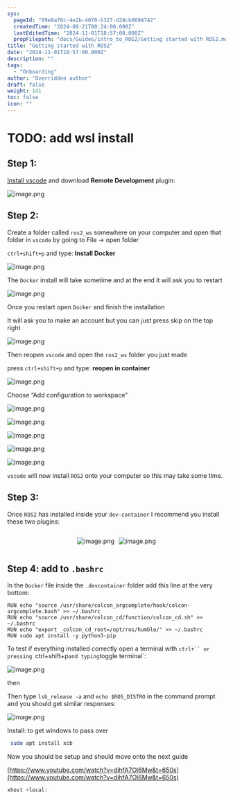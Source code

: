 ```yaml
---
sys:
  pageId: "89e0a78c-4e2b-4070-b327-d28cb0694742"
  createdTime: "2024-08-21T00:24:00.000Z"
  lastEditedTime: "2024-11-01T18:57:00.000Z"
  propFilepath: "docs/Guides/intro_to_ROS2/Getting started with ROS2.md"
title: "Getting started with ROS2"
date: "2024-11-01T18:57:00.000Z"
description: ""
tags:
  - "Onboarding"
author: "Overridden author"
draft: false
weight: 141
toc: false
icon: ""
---
```


# TODO: add wsl install

## Step 1:

[Install vscode](https://code.visualstudio.com/download) and download **Remote Development** plugin:

![image.png](https://prod-files-secure.s3.us-west-2.amazonaws.com/d518164a-d88e-44d1-a4ee-3adb3bd8bce0/efb52993-1881-4a40-b95e-6f020334f022/image.png?X-Amz-Algorithm=AWS4-HMAC-SHA256&X-Amz-Content-Sha256=UNSIGNED-PAYLOAD&X-Amz-Credential=ASIAZI2LB466T43EMPXU%2F20250330%2Fus-west-2%2Fs3%2Faws4_request&X-Amz-Date=20250330T032950Z&X-Amz-Expires=3600&X-Amz-Security-Token=IQoJb3JpZ2luX2VjEBsaCXVzLXdlc3QtMiJGMEQCIEDRrNbEe59temcqceyVny75cgeJCDd%2FB6wnbKqhMgM6AiBa%2BE9jHn1nFp4YBqYc13iq7et3GKrnDoItWUEp67gp1yqIBAiE%2F%2F%2F%2F%2F%2F%2F%2F%2F%2F8BEAAaDDYzNzQyMzE4MzgwNSIMea7J%2BZVXnMZHCz%2BbKtwDGD85P%2FACu7Wz11prj4rn3QsRlykLEWYs7SUVggPEdnPfc06kxYiRokBOVxdhpvlaS35zogjJkIYBS5uCao1%2F%2F17lWnASs010zg4DamCDLO%2BaOvwmtFpjw9b2O2G%2BwsNsSeaJAH0iBWSioopC1PiNlVX21Im9ruCWviptx090e9KcClZrjgd3CIYfqo7Iav1hYCMt20xiYFhKqRvfEWjead9qBSkZ4ZKDaeUOtlaE9K1n5GuXJt%2BTMWm7KtEL3c2ZWGUdTRQ6FOPbx9gH6Qy2smcpjYaJiX%2FadfuEm80q1vdPQ7fjLt5R4X0UG4J6xuOkGbSvHDpfi9oUg5%2BLmWT57Uz1Ww%2BpQChDEA5786fAs9ZnnZCnHk34mFlt%2FSihP1YFg5%2BaQCeru4GehO4uJh4RYnlW%2FQUjob6Mh2TO%2BvjdzIyZxy8j%2BNKQfybyTbuLZFkV4s77mprI2ZsHxSieV18ZalLRUBHoyvlgsPKZrfYDzXTuq%2FsjmyXroJuBEtR5d3VGoDPrzDRtM87MiZ8zuJ2oeRdPUJCbJ%2FMGnmXBq2l21jrEZOzcjAtxP5knPMD%2B6arxSIc4diDUnFCq%2BN4EpBiiNfnUiFSIOE%2FE04giCkxhkSIBb4ZormbKhDNSWDcwleqivwY6pgFfwA7CUNJ6wLz80L1RAtXTZn4K4Tv9SB0Yaa4mC%2F%2F%2Fv4yWUDHRDW5Js6sRpCo3FPUhQyw%2F0idJiIIWgMtxwj1bjcsxFzon79qG7m3Mc8Y%2FcJt7WUP4WLlZGlyvzXeKTTgJ1G3RgMCQWCn9Ic2FweXrFTAs1KIqAwBohuLTB5Ok6JeCL6sH9MsLg6CFrSDkpKaDjJfgxqykSdXrICXMuh5%2FgZk20o19&X-Amz-Signature=3a3e779877f5eacbd49cb5f5628ad2876f89bfce9f9d76a012a6478ee3866bc2&X-Amz-SignedHeaders=host&x-id=GetObject)

## Step 2:

Create a folder called `ros2_ws` somewhere on your computer and open that folder in `vscode` by going to File → open folder 

`ctrl+shift+p` and type: **Install Docker**

![image.png](https://prod-files-secure.s3.us-west-2.amazonaws.com/d518164a-d88e-44d1-a4ee-3adb3bd8bce0/2269dc0e-1cd5-47ff-bceb-c04ad9b2eab0/image.png?X-Amz-Algorithm=AWS4-HMAC-SHA256&X-Amz-Content-Sha256=UNSIGNED-PAYLOAD&X-Amz-Credential=ASIAZI2LB466T43EMPXU%2F20250330%2Fus-west-2%2Fs3%2Faws4_request&X-Amz-Date=20250330T032949Z&X-Amz-Expires=3600&X-Amz-Security-Token=IQoJb3JpZ2luX2VjEBsaCXVzLXdlc3QtMiJGMEQCIEDRrNbEe59temcqceyVny75cgeJCDd%2FB6wnbKqhMgM6AiBa%2BE9jHn1nFp4YBqYc13iq7et3GKrnDoItWUEp67gp1yqIBAiE%2F%2F%2F%2F%2F%2F%2F%2F%2F%2F8BEAAaDDYzNzQyMzE4MzgwNSIMea7J%2BZVXnMZHCz%2BbKtwDGD85P%2FACu7Wz11prj4rn3QsRlykLEWYs7SUVggPEdnPfc06kxYiRokBOVxdhpvlaS35zogjJkIYBS5uCao1%2F%2F17lWnASs010zg4DamCDLO%2BaOvwmtFpjw9b2O2G%2BwsNsSeaJAH0iBWSioopC1PiNlVX21Im9ruCWviptx090e9KcClZrjgd3CIYfqo7Iav1hYCMt20xiYFhKqRvfEWjead9qBSkZ4ZKDaeUOtlaE9K1n5GuXJt%2BTMWm7KtEL3c2ZWGUdTRQ6FOPbx9gH6Qy2smcpjYaJiX%2FadfuEm80q1vdPQ7fjLt5R4X0UG4J6xuOkGbSvHDpfi9oUg5%2BLmWT57Uz1Ww%2BpQChDEA5786fAs9ZnnZCnHk34mFlt%2FSihP1YFg5%2BaQCeru4GehO4uJh4RYnlW%2FQUjob6Mh2TO%2BvjdzIyZxy8j%2BNKQfybyTbuLZFkV4s77mprI2ZsHxSieV18ZalLRUBHoyvlgsPKZrfYDzXTuq%2FsjmyXroJuBEtR5d3VGoDPrzDRtM87MiZ8zuJ2oeRdPUJCbJ%2FMGnmXBq2l21jrEZOzcjAtxP5knPMD%2B6arxSIc4diDUnFCq%2BN4EpBiiNfnUiFSIOE%2FE04giCkxhkSIBb4ZormbKhDNSWDcwleqivwY6pgFfwA7CUNJ6wLz80L1RAtXTZn4K4Tv9SB0Yaa4mC%2F%2F%2Fv4yWUDHRDW5Js6sRpCo3FPUhQyw%2F0idJiIIWgMtxwj1bjcsxFzon79qG7m3Mc8Y%2FcJt7WUP4WLlZGlyvzXeKTTgJ1G3RgMCQWCn9Ic2FweXrFTAs1KIqAwBohuLTB5Ok6JeCL6sH9MsLg6CFrSDkpKaDjJfgxqykSdXrICXMuh5%2FgZk20o19&X-Amz-Signature=670e844f2a421cc56ccbec1e2cdd949b6702e732d1d477f7a72cdd94e40ee3a9&X-Amz-SignedHeaders=host&x-id=GetObject)

The `Docker` install will take sometime and at the end it will ask you to restart

![image.png](https://prod-files-secure.s3.us-west-2.amazonaws.com/d518164a-d88e-44d1-a4ee-3adb3bd8bce0/ed233f78-be33-4b1f-b89c-9c346c0e961e/image.png?X-Amz-Algorithm=AWS4-HMAC-SHA256&X-Amz-Content-Sha256=UNSIGNED-PAYLOAD&X-Amz-Credential=ASIAZI2LB466T43EMPXU%2F20250330%2Fus-west-2%2Fs3%2Faws4_request&X-Amz-Date=20250330T032949Z&X-Amz-Expires=3600&X-Amz-Security-Token=IQoJb3JpZ2luX2VjEBsaCXVzLXdlc3QtMiJGMEQCIEDRrNbEe59temcqceyVny75cgeJCDd%2FB6wnbKqhMgM6AiBa%2BE9jHn1nFp4YBqYc13iq7et3GKrnDoItWUEp67gp1yqIBAiE%2F%2F%2F%2F%2F%2F%2F%2F%2F%2F8BEAAaDDYzNzQyMzE4MzgwNSIMea7J%2BZVXnMZHCz%2BbKtwDGD85P%2FACu7Wz11prj4rn3QsRlykLEWYs7SUVggPEdnPfc06kxYiRokBOVxdhpvlaS35zogjJkIYBS5uCao1%2F%2F17lWnASs010zg4DamCDLO%2BaOvwmtFpjw9b2O2G%2BwsNsSeaJAH0iBWSioopC1PiNlVX21Im9ruCWviptx090e9KcClZrjgd3CIYfqo7Iav1hYCMt20xiYFhKqRvfEWjead9qBSkZ4ZKDaeUOtlaE9K1n5GuXJt%2BTMWm7KtEL3c2ZWGUdTRQ6FOPbx9gH6Qy2smcpjYaJiX%2FadfuEm80q1vdPQ7fjLt5R4X0UG4J6xuOkGbSvHDpfi9oUg5%2BLmWT57Uz1Ww%2BpQChDEA5786fAs9ZnnZCnHk34mFlt%2FSihP1YFg5%2BaQCeru4GehO4uJh4RYnlW%2FQUjob6Mh2TO%2BvjdzIyZxy8j%2BNKQfybyTbuLZFkV4s77mprI2ZsHxSieV18ZalLRUBHoyvlgsPKZrfYDzXTuq%2FsjmyXroJuBEtR5d3VGoDPrzDRtM87MiZ8zuJ2oeRdPUJCbJ%2FMGnmXBq2l21jrEZOzcjAtxP5knPMD%2B6arxSIc4diDUnFCq%2BN4EpBiiNfnUiFSIOE%2FE04giCkxhkSIBb4ZormbKhDNSWDcwleqivwY6pgFfwA7CUNJ6wLz80L1RAtXTZn4K4Tv9SB0Yaa4mC%2F%2F%2Fv4yWUDHRDW5Js6sRpCo3FPUhQyw%2F0idJiIIWgMtxwj1bjcsxFzon79qG7m3Mc8Y%2FcJt7WUP4WLlZGlyvzXeKTTgJ1G3RgMCQWCn9Ic2FweXrFTAs1KIqAwBohuLTB5Ok6JeCL6sH9MsLg6CFrSDkpKaDjJfgxqykSdXrICXMuh5%2FgZk20o19&X-Amz-Signature=9f3e07549cd9b72d656d1a406fe9073512f3405681e2e5a8646b5cba58358d10&X-Amz-SignedHeaders=host&x-id=GetObject)

Once you restart open `Docker` and finish the installation

It will ask you to make an account but you can just press skip on the top right

![image.png](https://prod-files-secure.s3.us-west-2.amazonaws.com/d518164a-d88e-44d1-a4ee-3adb3bd8bce0/21010ad9-1659-4fd9-9f59-9932a09b2a3d/image.png?X-Amz-Algorithm=AWS4-HMAC-SHA256&X-Amz-Content-Sha256=UNSIGNED-PAYLOAD&X-Amz-Credential=ASIAZI2LB466T43EMPXU%2F20250330%2Fus-west-2%2Fs3%2Faws4_request&X-Amz-Date=20250330T032949Z&X-Amz-Expires=3600&X-Amz-Security-Token=IQoJb3JpZ2luX2VjEBsaCXVzLXdlc3QtMiJGMEQCIEDRrNbEe59temcqceyVny75cgeJCDd%2FB6wnbKqhMgM6AiBa%2BE9jHn1nFp4YBqYc13iq7et3GKrnDoItWUEp67gp1yqIBAiE%2F%2F%2F%2F%2F%2F%2F%2F%2F%2F8BEAAaDDYzNzQyMzE4MzgwNSIMea7J%2BZVXnMZHCz%2BbKtwDGD85P%2FACu7Wz11prj4rn3QsRlykLEWYs7SUVggPEdnPfc06kxYiRokBOVxdhpvlaS35zogjJkIYBS5uCao1%2F%2F17lWnASs010zg4DamCDLO%2BaOvwmtFpjw9b2O2G%2BwsNsSeaJAH0iBWSioopC1PiNlVX21Im9ruCWviptx090e9KcClZrjgd3CIYfqo7Iav1hYCMt20xiYFhKqRvfEWjead9qBSkZ4ZKDaeUOtlaE9K1n5GuXJt%2BTMWm7KtEL3c2ZWGUdTRQ6FOPbx9gH6Qy2smcpjYaJiX%2FadfuEm80q1vdPQ7fjLt5R4X0UG4J6xuOkGbSvHDpfi9oUg5%2BLmWT57Uz1Ww%2BpQChDEA5786fAs9ZnnZCnHk34mFlt%2FSihP1YFg5%2BaQCeru4GehO4uJh4RYnlW%2FQUjob6Mh2TO%2BvjdzIyZxy8j%2BNKQfybyTbuLZFkV4s77mprI2ZsHxSieV18ZalLRUBHoyvlgsPKZrfYDzXTuq%2FsjmyXroJuBEtR5d3VGoDPrzDRtM87MiZ8zuJ2oeRdPUJCbJ%2FMGnmXBq2l21jrEZOzcjAtxP5knPMD%2B6arxSIc4diDUnFCq%2BN4EpBiiNfnUiFSIOE%2FE04giCkxhkSIBb4ZormbKhDNSWDcwleqivwY6pgFfwA7CUNJ6wLz80L1RAtXTZn4K4Tv9SB0Yaa4mC%2F%2F%2Fv4yWUDHRDW5Js6sRpCo3FPUhQyw%2F0idJiIIWgMtxwj1bjcsxFzon79qG7m3Mc8Y%2FcJt7WUP4WLlZGlyvzXeKTTgJ1G3RgMCQWCn9Ic2FweXrFTAs1KIqAwBohuLTB5Ok6JeCL6sH9MsLg6CFrSDkpKaDjJfgxqykSdXrICXMuh5%2FgZk20o19&X-Amz-Signature=ff16327fd3ad840d00801bde7982a24ef9ac4b137fea493b6f2daf4ab7767765&X-Amz-SignedHeaders=host&x-id=GetObject)

Then reopen `vscode` and open the `ros2_ws` folder you just made

press `ctrl+shift+p` and type: **reopen in container**

![image.png](https://prod-files-secure.s3.us-west-2.amazonaws.com/d518164a-d88e-44d1-a4ee-3adb3bd8bce0/4e93b8c2-41ad-488c-8095-c74205196118/image.png?X-Amz-Algorithm=AWS4-HMAC-SHA256&X-Amz-Content-Sha256=UNSIGNED-PAYLOAD&X-Amz-Credential=ASIAZI2LB466T43EMPXU%2F20250330%2Fus-west-2%2Fs3%2Faws4_request&X-Amz-Date=20250330T032949Z&X-Amz-Expires=3600&X-Amz-Security-Token=IQoJb3JpZ2luX2VjEBsaCXVzLXdlc3QtMiJGMEQCIEDRrNbEe59temcqceyVny75cgeJCDd%2FB6wnbKqhMgM6AiBa%2BE9jHn1nFp4YBqYc13iq7et3GKrnDoItWUEp67gp1yqIBAiE%2F%2F%2F%2F%2F%2F%2F%2F%2F%2F8BEAAaDDYzNzQyMzE4MzgwNSIMea7J%2BZVXnMZHCz%2BbKtwDGD85P%2FACu7Wz11prj4rn3QsRlykLEWYs7SUVggPEdnPfc06kxYiRokBOVxdhpvlaS35zogjJkIYBS5uCao1%2F%2F17lWnASs010zg4DamCDLO%2BaOvwmtFpjw9b2O2G%2BwsNsSeaJAH0iBWSioopC1PiNlVX21Im9ruCWviptx090e9KcClZrjgd3CIYfqo7Iav1hYCMt20xiYFhKqRvfEWjead9qBSkZ4ZKDaeUOtlaE9K1n5GuXJt%2BTMWm7KtEL3c2ZWGUdTRQ6FOPbx9gH6Qy2smcpjYaJiX%2FadfuEm80q1vdPQ7fjLt5R4X0UG4J6xuOkGbSvHDpfi9oUg5%2BLmWT57Uz1Ww%2BpQChDEA5786fAs9ZnnZCnHk34mFlt%2FSihP1YFg5%2BaQCeru4GehO4uJh4RYnlW%2FQUjob6Mh2TO%2BvjdzIyZxy8j%2BNKQfybyTbuLZFkV4s77mprI2ZsHxSieV18ZalLRUBHoyvlgsPKZrfYDzXTuq%2FsjmyXroJuBEtR5d3VGoDPrzDRtM87MiZ8zuJ2oeRdPUJCbJ%2FMGnmXBq2l21jrEZOzcjAtxP5knPMD%2B6arxSIc4diDUnFCq%2BN4EpBiiNfnUiFSIOE%2FE04giCkxhkSIBb4ZormbKhDNSWDcwleqivwY6pgFfwA7CUNJ6wLz80L1RAtXTZn4K4Tv9SB0Yaa4mC%2F%2F%2Fv4yWUDHRDW5Js6sRpCo3FPUhQyw%2F0idJiIIWgMtxwj1bjcsxFzon79qG7m3Mc8Y%2FcJt7WUP4WLlZGlyvzXeKTTgJ1G3RgMCQWCn9Ic2FweXrFTAs1KIqAwBohuLTB5Ok6JeCL6sH9MsLg6CFrSDkpKaDjJfgxqykSdXrICXMuh5%2FgZk20o19&X-Amz-Signature=3dd34e7d520e8c6323894fdb3120b6e4ab42c74ce24c9e419ac59000d7959d58&X-Amz-SignedHeaders=host&x-id=GetObject)

Choose “Add configuration to workspace”

![image.png](https://prod-files-secure.s3.us-west-2.amazonaws.com/d518164a-d88e-44d1-a4ee-3adb3bd8bce0/9560b282-5060-4989-ba37-97e7b2c22476/image.png?X-Amz-Algorithm=AWS4-HMAC-SHA256&X-Amz-Content-Sha256=UNSIGNED-PAYLOAD&X-Amz-Credential=ASIAZI2LB466T43EMPXU%2F20250330%2Fus-west-2%2Fs3%2Faws4_request&X-Amz-Date=20250330T032949Z&X-Amz-Expires=3600&X-Amz-Security-Token=IQoJb3JpZ2luX2VjEBsaCXVzLXdlc3QtMiJGMEQCIEDRrNbEe59temcqceyVny75cgeJCDd%2FB6wnbKqhMgM6AiBa%2BE9jHn1nFp4YBqYc13iq7et3GKrnDoItWUEp67gp1yqIBAiE%2F%2F%2F%2F%2F%2F%2F%2F%2F%2F8BEAAaDDYzNzQyMzE4MzgwNSIMea7J%2BZVXnMZHCz%2BbKtwDGD85P%2FACu7Wz11prj4rn3QsRlykLEWYs7SUVggPEdnPfc06kxYiRokBOVxdhpvlaS35zogjJkIYBS5uCao1%2F%2F17lWnASs010zg4DamCDLO%2BaOvwmtFpjw9b2O2G%2BwsNsSeaJAH0iBWSioopC1PiNlVX21Im9ruCWviptx090e9KcClZrjgd3CIYfqo7Iav1hYCMt20xiYFhKqRvfEWjead9qBSkZ4ZKDaeUOtlaE9K1n5GuXJt%2BTMWm7KtEL3c2ZWGUdTRQ6FOPbx9gH6Qy2smcpjYaJiX%2FadfuEm80q1vdPQ7fjLt5R4X0UG4J6xuOkGbSvHDpfi9oUg5%2BLmWT57Uz1Ww%2BpQChDEA5786fAs9ZnnZCnHk34mFlt%2FSihP1YFg5%2BaQCeru4GehO4uJh4RYnlW%2FQUjob6Mh2TO%2BvjdzIyZxy8j%2BNKQfybyTbuLZFkV4s77mprI2ZsHxSieV18ZalLRUBHoyvlgsPKZrfYDzXTuq%2FsjmyXroJuBEtR5d3VGoDPrzDRtM87MiZ8zuJ2oeRdPUJCbJ%2FMGnmXBq2l21jrEZOzcjAtxP5knPMD%2B6arxSIc4diDUnFCq%2BN4EpBiiNfnUiFSIOE%2FE04giCkxhkSIBb4ZormbKhDNSWDcwleqivwY6pgFfwA7CUNJ6wLz80L1RAtXTZn4K4Tv9SB0Yaa4mC%2F%2F%2Fv4yWUDHRDW5Js6sRpCo3FPUhQyw%2F0idJiIIWgMtxwj1bjcsxFzon79qG7m3Mc8Y%2FcJt7WUP4WLlZGlyvzXeKTTgJ1G3RgMCQWCn9Ic2FweXrFTAs1KIqAwBohuLTB5Ok6JeCL6sH9MsLg6CFrSDkpKaDjJfgxqykSdXrICXMuh5%2FgZk20o19&X-Amz-Signature=33b2ef298a9082350882ff780a22589862abc9f2b9a8e4f782a5762626c0344f&X-Amz-SignedHeaders=host&x-id=GetObject)

![image.png](https://prod-files-secure.s3.us-west-2.amazonaws.com/d518164a-d88e-44d1-a4ee-3adb3bd8bce0/2ee63f81-886b-48e8-a553-dc6e5eac99e4/image.png?X-Amz-Algorithm=AWS4-HMAC-SHA256&X-Amz-Content-Sha256=UNSIGNED-PAYLOAD&X-Amz-Credential=ASIAZI2LB466T43EMPXU%2F20250330%2Fus-west-2%2Fs3%2Faws4_request&X-Amz-Date=20250330T032950Z&X-Amz-Expires=3600&X-Amz-Security-Token=IQoJb3JpZ2luX2VjEBsaCXVzLXdlc3QtMiJGMEQCIEDRrNbEe59temcqceyVny75cgeJCDd%2FB6wnbKqhMgM6AiBa%2BE9jHn1nFp4YBqYc13iq7et3GKrnDoItWUEp67gp1yqIBAiE%2F%2F%2F%2F%2F%2F%2F%2F%2F%2F8BEAAaDDYzNzQyMzE4MzgwNSIMea7J%2BZVXnMZHCz%2BbKtwDGD85P%2FACu7Wz11prj4rn3QsRlykLEWYs7SUVggPEdnPfc06kxYiRokBOVxdhpvlaS35zogjJkIYBS5uCao1%2F%2F17lWnASs010zg4DamCDLO%2BaOvwmtFpjw9b2O2G%2BwsNsSeaJAH0iBWSioopC1PiNlVX21Im9ruCWviptx090e9KcClZrjgd3CIYfqo7Iav1hYCMt20xiYFhKqRvfEWjead9qBSkZ4ZKDaeUOtlaE9K1n5GuXJt%2BTMWm7KtEL3c2ZWGUdTRQ6FOPbx9gH6Qy2smcpjYaJiX%2FadfuEm80q1vdPQ7fjLt5R4X0UG4J6xuOkGbSvHDpfi9oUg5%2BLmWT57Uz1Ww%2BpQChDEA5786fAs9ZnnZCnHk34mFlt%2FSihP1YFg5%2BaQCeru4GehO4uJh4RYnlW%2FQUjob6Mh2TO%2BvjdzIyZxy8j%2BNKQfybyTbuLZFkV4s77mprI2ZsHxSieV18ZalLRUBHoyvlgsPKZrfYDzXTuq%2FsjmyXroJuBEtR5d3VGoDPrzDRtM87MiZ8zuJ2oeRdPUJCbJ%2FMGnmXBq2l21jrEZOzcjAtxP5knPMD%2B6arxSIc4diDUnFCq%2BN4EpBiiNfnUiFSIOE%2FE04giCkxhkSIBb4ZormbKhDNSWDcwleqivwY6pgFfwA7CUNJ6wLz80L1RAtXTZn4K4Tv9SB0Yaa4mC%2F%2F%2Fv4yWUDHRDW5Js6sRpCo3FPUhQyw%2F0idJiIIWgMtxwj1bjcsxFzon79qG7m3Mc8Y%2FcJt7WUP4WLlZGlyvzXeKTTgJ1G3RgMCQWCn9Ic2FweXrFTAs1KIqAwBohuLTB5Ok6JeCL6sH9MsLg6CFrSDkpKaDjJfgxqykSdXrICXMuh5%2FgZk20o19&X-Amz-Signature=5170f2afec2d050f69cda9a2df8117a6adcb736e770dbf7ffb1ecf1548a2722e&X-Amz-SignedHeaders=host&x-id=GetObject)

![image.png](https://prod-files-secure.s3.us-west-2.amazonaws.com/d518164a-d88e-44d1-a4ee-3adb3bd8bce0/ae1580b2-b048-407e-aed9-b584224a7a04/image.png?X-Amz-Algorithm=AWS4-HMAC-SHA256&X-Amz-Content-Sha256=UNSIGNED-PAYLOAD&X-Amz-Credential=ASIAZI2LB466T43EMPXU%2F20250330%2Fus-west-2%2Fs3%2Faws4_request&X-Amz-Date=20250330T032949Z&X-Amz-Expires=3600&X-Amz-Security-Token=IQoJb3JpZ2luX2VjEBsaCXVzLXdlc3QtMiJGMEQCIEDRrNbEe59temcqceyVny75cgeJCDd%2FB6wnbKqhMgM6AiBa%2BE9jHn1nFp4YBqYc13iq7et3GKrnDoItWUEp67gp1yqIBAiE%2F%2F%2F%2F%2F%2F%2F%2F%2F%2F8BEAAaDDYzNzQyMzE4MzgwNSIMea7J%2BZVXnMZHCz%2BbKtwDGD85P%2FACu7Wz11prj4rn3QsRlykLEWYs7SUVggPEdnPfc06kxYiRokBOVxdhpvlaS35zogjJkIYBS5uCao1%2F%2F17lWnASs010zg4DamCDLO%2BaOvwmtFpjw9b2O2G%2BwsNsSeaJAH0iBWSioopC1PiNlVX21Im9ruCWviptx090e9KcClZrjgd3CIYfqo7Iav1hYCMt20xiYFhKqRvfEWjead9qBSkZ4ZKDaeUOtlaE9K1n5GuXJt%2BTMWm7KtEL3c2ZWGUdTRQ6FOPbx9gH6Qy2smcpjYaJiX%2FadfuEm80q1vdPQ7fjLt5R4X0UG4J6xuOkGbSvHDpfi9oUg5%2BLmWT57Uz1Ww%2BpQChDEA5786fAs9ZnnZCnHk34mFlt%2FSihP1YFg5%2BaQCeru4GehO4uJh4RYnlW%2FQUjob6Mh2TO%2BvjdzIyZxy8j%2BNKQfybyTbuLZFkV4s77mprI2ZsHxSieV18ZalLRUBHoyvlgsPKZrfYDzXTuq%2FsjmyXroJuBEtR5d3VGoDPrzDRtM87MiZ8zuJ2oeRdPUJCbJ%2FMGnmXBq2l21jrEZOzcjAtxP5knPMD%2B6arxSIc4diDUnFCq%2BN4EpBiiNfnUiFSIOE%2FE04giCkxhkSIBb4ZormbKhDNSWDcwleqivwY6pgFfwA7CUNJ6wLz80L1RAtXTZn4K4Tv9SB0Yaa4mC%2F%2F%2Fv4yWUDHRDW5Js6sRpCo3FPUhQyw%2F0idJiIIWgMtxwj1bjcsxFzon79qG7m3Mc8Y%2FcJt7WUP4WLlZGlyvzXeKTTgJ1G3RgMCQWCn9Ic2FweXrFTAs1KIqAwBohuLTB5Ok6JeCL6sH9MsLg6CFrSDkpKaDjJfgxqykSdXrICXMuh5%2FgZk20o19&X-Amz-Signature=741b4e6486f10a827277d09b2a841bc770d3436379e3ca1927cdc512d0564078&X-Amz-SignedHeaders=host&x-id=GetObject)

![image.png](https://prod-files-secure.s3.us-west-2.amazonaws.com/d518164a-d88e-44d1-a4ee-3adb3bd8bce0/53255b28-f75e-430f-b9e3-c0ac8577e42b/image.png?X-Amz-Algorithm=AWS4-HMAC-SHA256&X-Amz-Content-Sha256=UNSIGNED-PAYLOAD&X-Amz-Credential=ASIAZI2LB466T43EMPXU%2F20250330%2Fus-west-2%2Fs3%2Faws4_request&X-Amz-Date=20250330T032949Z&X-Amz-Expires=3600&X-Amz-Security-Token=IQoJb3JpZ2luX2VjEBsaCXVzLXdlc3QtMiJGMEQCIEDRrNbEe59temcqceyVny75cgeJCDd%2FB6wnbKqhMgM6AiBa%2BE9jHn1nFp4YBqYc13iq7et3GKrnDoItWUEp67gp1yqIBAiE%2F%2F%2F%2F%2F%2F%2F%2F%2F%2F8BEAAaDDYzNzQyMzE4MzgwNSIMea7J%2BZVXnMZHCz%2BbKtwDGD85P%2FACu7Wz11prj4rn3QsRlykLEWYs7SUVggPEdnPfc06kxYiRokBOVxdhpvlaS35zogjJkIYBS5uCao1%2F%2F17lWnASs010zg4DamCDLO%2BaOvwmtFpjw9b2O2G%2BwsNsSeaJAH0iBWSioopC1PiNlVX21Im9ruCWviptx090e9KcClZrjgd3CIYfqo7Iav1hYCMt20xiYFhKqRvfEWjead9qBSkZ4ZKDaeUOtlaE9K1n5GuXJt%2BTMWm7KtEL3c2ZWGUdTRQ6FOPbx9gH6Qy2smcpjYaJiX%2FadfuEm80q1vdPQ7fjLt5R4X0UG4J6xuOkGbSvHDpfi9oUg5%2BLmWT57Uz1Ww%2BpQChDEA5786fAs9ZnnZCnHk34mFlt%2FSihP1YFg5%2BaQCeru4GehO4uJh4RYnlW%2FQUjob6Mh2TO%2BvjdzIyZxy8j%2BNKQfybyTbuLZFkV4s77mprI2ZsHxSieV18ZalLRUBHoyvlgsPKZrfYDzXTuq%2FsjmyXroJuBEtR5d3VGoDPrzDRtM87MiZ8zuJ2oeRdPUJCbJ%2FMGnmXBq2l21jrEZOzcjAtxP5knPMD%2B6arxSIc4diDUnFCq%2BN4EpBiiNfnUiFSIOE%2FE04giCkxhkSIBb4ZormbKhDNSWDcwleqivwY6pgFfwA7CUNJ6wLz80L1RAtXTZn4K4Tv9SB0Yaa4mC%2F%2F%2Fv4yWUDHRDW5Js6sRpCo3FPUhQyw%2F0idJiIIWgMtxwj1bjcsxFzon79qG7m3Mc8Y%2FcJt7WUP4WLlZGlyvzXeKTTgJ1G3RgMCQWCn9Ic2FweXrFTAs1KIqAwBohuLTB5Ok6JeCL6sH9MsLg6CFrSDkpKaDjJfgxqykSdXrICXMuh5%2FgZk20o19&X-Amz-Signature=8b0775beb93401dc81c780f6b34d4c8995c2aa75cf3f4a9888743d126aaa5e27&X-Amz-SignedHeaders=host&x-id=GetObject)

![image.png](https://prod-files-secure.s3.us-west-2.amazonaws.com/d518164a-d88e-44d1-a4ee-3adb3bd8bce0/7c562767-5af9-4ffb-97d1-327bcdf4ee00/image.png?X-Amz-Algorithm=AWS4-HMAC-SHA256&X-Amz-Content-Sha256=UNSIGNED-PAYLOAD&X-Amz-Credential=ASIAZI2LB466T43EMPXU%2F20250330%2Fus-west-2%2Fs3%2Faws4_request&X-Amz-Date=20250330T032949Z&X-Amz-Expires=3600&X-Amz-Security-Token=IQoJb3JpZ2luX2VjEBsaCXVzLXdlc3QtMiJGMEQCIEDRrNbEe59temcqceyVny75cgeJCDd%2FB6wnbKqhMgM6AiBa%2BE9jHn1nFp4YBqYc13iq7et3GKrnDoItWUEp67gp1yqIBAiE%2F%2F%2F%2F%2F%2F%2F%2F%2F%2F8BEAAaDDYzNzQyMzE4MzgwNSIMea7J%2BZVXnMZHCz%2BbKtwDGD85P%2FACu7Wz11prj4rn3QsRlykLEWYs7SUVggPEdnPfc06kxYiRokBOVxdhpvlaS35zogjJkIYBS5uCao1%2F%2F17lWnASs010zg4DamCDLO%2BaOvwmtFpjw9b2O2G%2BwsNsSeaJAH0iBWSioopC1PiNlVX21Im9ruCWviptx090e9KcClZrjgd3CIYfqo7Iav1hYCMt20xiYFhKqRvfEWjead9qBSkZ4ZKDaeUOtlaE9K1n5GuXJt%2BTMWm7KtEL3c2ZWGUdTRQ6FOPbx9gH6Qy2smcpjYaJiX%2FadfuEm80q1vdPQ7fjLt5R4X0UG4J6xuOkGbSvHDpfi9oUg5%2BLmWT57Uz1Ww%2BpQChDEA5786fAs9ZnnZCnHk34mFlt%2FSihP1YFg5%2BaQCeru4GehO4uJh4RYnlW%2FQUjob6Mh2TO%2BvjdzIyZxy8j%2BNKQfybyTbuLZFkV4s77mprI2ZsHxSieV18ZalLRUBHoyvlgsPKZrfYDzXTuq%2FsjmyXroJuBEtR5d3VGoDPrzDRtM87MiZ8zuJ2oeRdPUJCbJ%2FMGnmXBq2l21jrEZOzcjAtxP5knPMD%2B6arxSIc4diDUnFCq%2BN4EpBiiNfnUiFSIOE%2FE04giCkxhkSIBb4ZormbKhDNSWDcwleqivwY6pgFfwA7CUNJ6wLz80L1RAtXTZn4K4Tv9SB0Yaa4mC%2F%2F%2Fv4yWUDHRDW5Js6sRpCo3FPUhQyw%2F0idJiIIWgMtxwj1bjcsxFzon79qG7m3Mc8Y%2FcJt7WUP4WLlZGlyvzXeKTTgJ1G3RgMCQWCn9Ic2FweXrFTAs1KIqAwBohuLTB5Ok6JeCL6sH9MsLg6CFrSDkpKaDjJfgxqykSdXrICXMuh5%2FgZk20o19&X-Amz-Signature=bc716d1498efa2d43eb58b72cb1a74263e24b4479c21680ed516e4b4ae862045&X-Amz-SignedHeaders=host&x-id=GetObject)

`vscode` will now install `ROS2` onto your computer so this may take some time.

## Step 3:

Once `ROS2` has installed inside your `dev-container` I recommend you install these two plugins:

<div style="display: flex;flex-direction: row; column-gap:10px; max-width: 630px;justify-content: center;">
<div>

![image.png](https://prod-files-secure.s3.us-west-2.amazonaws.com/d518164a-d88e-44d1-a4ee-3adb3bd8bce0/3fc3d550-5a54-4ba1-ba6b-faa01cdb7369/image.png?X-Amz-Algorithm=AWS4-HMAC-SHA256&X-Amz-Content-Sha256=UNSIGNED-PAYLOAD&X-Amz-Credential=ASIAZI2LB466TX2TA2ZC%2F20250330%2Fus-west-2%2Fs3%2Faws4_request&X-Amz-Date=20250330T032951Z&X-Amz-Expires=3600&X-Amz-Security-Token=IQoJb3JpZ2luX2VjEBsaCXVzLXdlc3QtMiJHMEUCIH0v55Rc2E7bJJdGdXPxC1cN9I8SIj5Pa5S5efQYSBVLAiEA960hOLY8HvKQEXYsA2psp8fggDoXHWc55HXQ8ONx2noqiAQIhP%2F%2F%2F%2F%2F%2F%2F%2F%2F%2FARAAGgw2Mzc0MjMxODM4MDUiDHdgt2DCFVtVU%2FCjzCrcA%2FuaF1yflUhmSCfc1JJNySKNZlnwAPb5segCZ24JQHJmVsy28AJT62RkZppy7jhAnBqN9PLuIn5JWI1qA5nY6JzRDOPWaHBb%2Bytvrbn8527EktGMnb8rZgLgPHEnF9Wee4l7q%2BrfF7SAWhgJvnrVpZW%2B24pAxqU5UUG%2FSV0hVkBQjfXfiZqU6MmDzIf01uMO%2BTqv9Bede%2FlL%2BEgbSEBjyMDfBLIWnGMQyOcaUK1T%2BH2Uj2D4LRPT3waDFSZZ8D%2FLysPHMGM5%2F0o1A0A%2BGvMyKHZn52yGTEhipXEIPTNEk7EPbVh52ukG%2FHsOHkDXoDFcbCD%2BcvFboiGSE1KFSF7%2FlwTYgi1bNMC84z43BP52EcssGZ91FLPQoELuI0ln5YA2Ak9tGw9QEPDoi1UvrqEOJK7u5%2FqL5T5KUKp7FpYJS9nn8EE2EoMVDxU69C1hXof9OjINElIzQLgysN%2BQsk0oom%2BrT1Q4aOinD68JPtJo6qzzv6JePJGAemERMrBzHzM6IVLylixlh7ICmmkPbEBdLyNUv4KaNpN3MW1ra%2BxHidAM3pPmVvOIAq%2FtiH3Z5hWX%2FWgpJa5d%2FLj4hiQgDmhgZ%2B1RKxClUpDjerLB9QWSgYHZqk87pBfSiRMmMd5RMJfqor8GOqUBtUEAdgQfpwLuFTPi5BIERwmzTZD5TQ5J6O8c4JanFVmfMhsumHC0aiF3w2k38mze%2FUroUSAAnsNMIop6wyn06zFdsVG4lqvLxSGRRRK4H0iIutEg8wnQWiq5Sb6mZYHn%2BC%2B6gXc66ZpMqx6gvjcDe2n9xxQih4w2NEckKYaksx2LZy%2BwWSc6uHEt78ee1eN36t3J1pWM570V0%2BMNpeoplaJ%2BAHja&X-Amz-Signature=fb116a5720859e5109127a67f9c333cd1e7994cead952853500895d6a3148b81&X-Amz-SignedHeaders=host&x-id=GetObject)

</div>
<div>

![image.png](https://prod-files-secure.s3.us-west-2.amazonaws.com/d518164a-d88e-44d1-a4ee-3adb3bd8bce0/d994cc66-13c2-4093-a5a3-f84cf4601a82/image.png?X-Amz-Algorithm=AWS4-HMAC-SHA256&X-Amz-Content-Sha256=UNSIGNED-PAYLOAD&X-Amz-Credential=ASIAZI2LB466UTZGNPMV%2F20250330%2Fus-west-2%2Fs3%2Faws4_request&X-Amz-Date=20250330T032951Z&X-Amz-Expires=3600&X-Amz-Security-Token=IQoJb3JpZ2luX2VjEBsaCXVzLXdlc3QtMiJHMEUCICfbOE52u%2FdmpoQoo47kV%2Bm9Umgt0An4NtWBmG9VItgWAiEAiIiTC0eAFy%2F6hM3e%2FsR8sokNAypzzn2q03yFaf%2BngwoqiAQIhP%2F%2F%2F%2F%2F%2F%2F%2F%2F%2FARAAGgw2Mzc0MjMxODM4MDUiDL18fm1SWdGyg1Mj9CrcA7yxYAPr7SkgQNP4YnHgx%2FpvXN%2F12fXBAS9B06l5YlknkeIATXmuUjw9tO9ssrWO1eqgX%2FFWNeUNb5KiEhsf%2FLcYJ%2B%2ForkJuerttEL7Whlzcu%2BUsnLqnUxXqMOqTBZXpAFVzSpiV%2FVl1rJyzaDyN4ZH8EcZF%2B1ZLyMzL9sUHJ2eRYVmb%2FCooUiKcy%2FHf08Cl9NgMRLY%2Fmm%2BAzAuluIfU02DyT%2By4haUj4aBlFSZDOW7his6m4BPmWa6IX5JtJB47ISvdMNwVKzG9PRdbIBu9TyG9QqXQUhrVkwNZuBcaQkjtjPMJ1g6RkTET5MPWQKRtb%2BtNAcCH7jDElVD6wjdiok8xWYi5s4QQAiw4W2hApSlGJaiQL9TVIVHY%2FZXFbj4Rnch8zFmOpKF5q1m%2FfFsve1VH7wvt15SnUfqx4u%2Ba3bv2mgrE6htihzXt0d0vbuqVTXiTiFJ775Xsxe0y0V9StnFidbnE55YuodunZMH43sAWm8L6vv%2Borq%2Bq%2BvRHOctwGiGqaEuxk879GRct%2BIOJEkKMQJEXddc9c4H6nTYHMGXHjA0Ksv2YXMEyYpfmNd4nQT%2Bn0tMDJ5fihmr8xwI7gV%2Fjrf0iz1TFWw69t7bcdpI2yL8X7OzfwZkvfD9%2BMIrqor8GOqUBwRuOg%2BwOkgF2ODFNdcBbJeSbBcPhCk68zQAHLi7hqN3bsTLSKeR9AXFRSEpCV1mHZYvLiLe80CT8m6JBQmDZVnSs7YQz7rK9EVrS5wUk%2Bn6bCJcaVX9p8MTRoihZ0KGN4viDXneKUzynJrTHIrx6EyToCVERp0e1NUlDabStI7ccWWENLzXJbUnAnN1vYuXc1g4lPhPX4y6jvqxMmDEMtmOPJGtw&X-Amz-Signature=0ba9973b73ed8b9f4dcbb15d4c27c0e1b01875f95bfe3465287bd28e6885830f&X-Amz-SignedHeaders=host&x-id=GetObject)

</div>
</div>

## Step 4: add to `.bashrc`

In the `Docker` file inside the `.devcontainer` folder add this line at the very bottom: 

```docker
RUN echo "source /usr/share/colcon_argcomplete/hook/colcon-argcomplete.bash" >> ~/.bashrc
RUN echo "source /usr/share/colcon_cd/function/colcon_cd.sh" >> ~/.bashrc
RUN echo "export _colcon_cd_root=/opt/ros/humble/" >> ~/.bashrc
RUN sudo apt install -y python3-pip 
```

To test if everything installed correctly open a terminal with `ctrl+`` or pressing `ctrl+shift+p` and typing `toggle terminal`:

![image.png](https://prod-files-secure.s3.us-west-2.amazonaws.com/d518164a-d88e-44d1-a4ee-3adb3bd8bce0/6a4943d8-b04e-4c02-9a58-775f3384d1a5/image.png?X-Amz-Algorithm=AWS4-HMAC-SHA256&X-Amz-Content-Sha256=UNSIGNED-PAYLOAD&X-Amz-Credential=ASIAZI2LB466T43EMPXU%2F20250330%2Fus-west-2%2Fs3%2Faws4_request&X-Amz-Date=20250330T032949Z&X-Amz-Expires=3600&X-Amz-Security-Token=IQoJb3JpZ2luX2VjEBsaCXVzLXdlc3QtMiJGMEQCIEDRrNbEe59temcqceyVny75cgeJCDd%2FB6wnbKqhMgM6AiBa%2BE9jHn1nFp4YBqYc13iq7et3GKrnDoItWUEp67gp1yqIBAiE%2F%2F%2F%2F%2F%2F%2F%2F%2F%2F8BEAAaDDYzNzQyMzE4MzgwNSIMea7J%2BZVXnMZHCz%2BbKtwDGD85P%2FACu7Wz11prj4rn3QsRlykLEWYs7SUVggPEdnPfc06kxYiRokBOVxdhpvlaS35zogjJkIYBS5uCao1%2F%2F17lWnASs010zg4DamCDLO%2BaOvwmtFpjw9b2O2G%2BwsNsSeaJAH0iBWSioopC1PiNlVX21Im9ruCWviptx090e9KcClZrjgd3CIYfqo7Iav1hYCMt20xiYFhKqRvfEWjead9qBSkZ4ZKDaeUOtlaE9K1n5GuXJt%2BTMWm7KtEL3c2ZWGUdTRQ6FOPbx9gH6Qy2smcpjYaJiX%2FadfuEm80q1vdPQ7fjLt5R4X0UG4J6xuOkGbSvHDpfi9oUg5%2BLmWT57Uz1Ww%2BpQChDEA5786fAs9ZnnZCnHk34mFlt%2FSihP1YFg5%2BaQCeru4GehO4uJh4RYnlW%2FQUjob6Mh2TO%2BvjdzIyZxy8j%2BNKQfybyTbuLZFkV4s77mprI2ZsHxSieV18ZalLRUBHoyvlgsPKZrfYDzXTuq%2FsjmyXroJuBEtR5d3VGoDPrzDRtM87MiZ8zuJ2oeRdPUJCbJ%2FMGnmXBq2l21jrEZOzcjAtxP5knPMD%2B6arxSIc4diDUnFCq%2BN4EpBiiNfnUiFSIOE%2FE04giCkxhkSIBb4ZormbKhDNSWDcwleqivwY6pgFfwA7CUNJ6wLz80L1RAtXTZn4K4Tv9SB0Yaa4mC%2F%2F%2Fv4yWUDHRDW5Js6sRpCo3FPUhQyw%2F0idJiIIWgMtxwj1bjcsxFzon79qG7m3Mc8Y%2FcJt7WUP4WLlZGlyvzXeKTTgJ1G3RgMCQWCn9Ic2FweXrFTAs1KIqAwBohuLTB5Ok6JeCL6sH9MsLg6CFrSDkpKaDjJfgxqykSdXrICXMuh5%2FgZk20o19&X-Amz-Signature=e1221d13b6096e473d096f182ed2eaf55790cea0a8702149154a95f700f2928e&X-Amz-SignedHeaders=host&x-id=GetObject)

then 

Then type `lsb_release -a` and `echo $ROS_DISTRO` in the command prompt and you should get similar responses:

![image.png](https://prod-files-secure.s3.us-west-2.amazonaws.com/d518164a-d88e-44d1-a4ee-3adb3bd8bce0/3e635dec-a805-4e85-8b9e-d000e5b71a4e/image.png?X-Amz-Algorithm=AWS4-HMAC-SHA256&X-Amz-Content-Sha256=UNSIGNED-PAYLOAD&X-Amz-Credential=ASIAZI2LB466T43EMPXU%2F20250330%2Fus-west-2%2Fs3%2Faws4_request&X-Amz-Date=20250330T032950Z&X-Amz-Expires=3600&X-Amz-Security-Token=IQoJb3JpZ2luX2VjEBsaCXVzLXdlc3QtMiJGMEQCIEDRrNbEe59temcqceyVny75cgeJCDd%2FB6wnbKqhMgM6AiBa%2BE9jHn1nFp4YBqYc13iq7et3GKrnDoItWUEp67gp1yqIBAiE%2F%2F%2F%2F%2F%2F%2F%2F%2F%2F8BEAAaDDYzNzQyMzE4MzgwNSIMea7J%2BZVXnMZHCz%2BbKtwDGD85P%2FACu7Wz11prj4rn3QsRlykLEWYs7SUVggPEdnPfc06kxYiRokBOVxdhpvlaS35zogjJkIYBS5uCao1%2F%2F17lWnASs010zg4DamCDLO%2BaOvwmtFpjw9b2O2G%2BwsNsSeaJAH0iBWSioopC1PiNlVX21Im9ruCWviptx090e9KcClZrjgd3CIYfqo7Iav1hYCMt20xiYFhKqRvfEWjead9qBSkZ4ZKDaeUOtlaE9K1n5GuXJt%2BTMWm7KtEL3c2ZWGUdTRQ6FOPbx9gH6Qy2smcpjYaJiX%2FadfuEm80q1vdPQ7fjLt5R4X0UG4J6xuOkGbSvHDpfi9oUg5%2BLmWT57Uz1Ww%2BpQChDEA5786fAs9ZnnZCnHk34mFlt%2FSihP1YFg5%2BaQCeru4GehO4uJh4RYnlW%2FQUjob6Mh2TO%2BvjdzIyZxy8j%2BNKQfybyTbuLZFkV4s77mprI2ZsHxSieV18ZalLRUBHoyvlgsPKZrfYDzXTuq%2FsjmyXroJuBEtR5d3VGoDPrzDRtM87MiZ8zuJ2oeRdPUJCbJ%2FMGnmXBq2l21jrEZOzcjAtxP5knPMD%2B6arxSIc4diDUnFCq%2BN4EpBiiNfnUiFSIOE%2FE04giCkxhkSIBb4ZormbKhDNSWDcwleqivwY6pgFfwA7CUNJ6wLz80L1RAtXTZn4K4Tv9SB0Yaa4mC%2F%2F%2Fv4yWUDHRDW5Js6sRpCo3FPUhQyw%2F0idJiIIWgMtxwj1bjcsxFzon79qG7m3Mc8Y%2FcJt7WUP4WLlZGlyvzXeKTTgJ1G3RgMCQWCn9Ic2FweXrFTAs1KIqAwBohuLTB5Ok6JeCL6sH9MsLg6CFrSDkpKaDjJfgxqykSdXrICXMuh5%2FgZk20o19&X-Amz-Signature=7ced26ce51773c32f18fbef1b77dea37286726b9dac79426c7c08a182791898f&X-Amz-SignedHeaders=host&x-id=GetObject)

Install:  to get windows to pass over

```bash
 sudo apt install xcb
```

Now you should be setup and should move onto the next guide 

[https://www.youtube.com/watch?v=dihfA7Ol6Mw&t=650s](https://www.youtube.com/watch?v=dihfA7Ol6Mw&t=650s)

```python
xhost +local:
```
